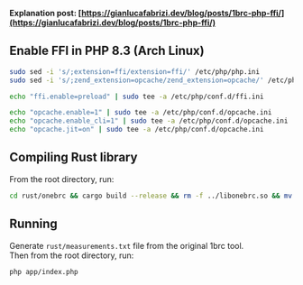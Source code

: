 **Explanation post: [https://gianlucafabrizi.dev/blog/posts/1brc-php-ffi/](https://gianlucafabrizi.dev/blog/posts/1brc-php-ffi/)**  

## Enable FFI in PHP 8.3 (Arch Linux)
```sh
sudo sed -i 's/;extension=ffi/extension=ffi/' /etc/php/php.ini
sudo sed -i 's/;zend_extension=opcache/zend_extension=opcache/' /etc/php/php.ini

echo "ffi.enable=preload" | sudo tee -a /etc/php/conf.d/ffi.ini

echo "opcache.enable=1" | sudo tee -a /etc/php/conf.d/opcache.ini
echo "opcache.enable_cli=1" | sudo tee -a /etc/php/conf.d/opcache.ini
echo "opcache.jit=on" | sudo tee -a /etc/php/conf.d/opcache.ini
```

## Compiling Rust library
From the root directory, run:  
```sh
cd rust/onebrc && cargo build --release && rm -f ../libonebrc.so && mv target/release/libonebrc.so ../ && strip --strip-unneeded ../libonebrc.so && cd ../../
```

## Running
Generate `rust/measurements.txt` file from the original 1brc tool.  
Then from the root directory, run:  

```sh
php app/index.php
```
